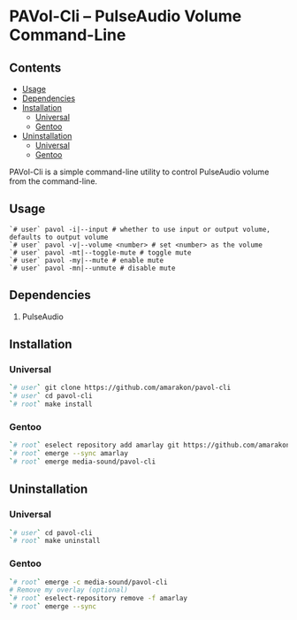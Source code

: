 PAVol-Cli – PulseAudio Volume Command-Line
================

## Contents

-   [Usage](#usage)
-   [Dependencies](#dependencies)
-   [Installation](#installation)
    -   [Universal](#universal)
    -   [Gentoo](#gentoo)
-   [Uninstallation](#uninstallation)
    -   [Universal](#universal-1)
    -   [Gentoo](#gentoo-1)

PAVol-Cli is a simple command-line utility to control PulseAudio volume
from the command-line.

## Usage

    `# user` pavol -i|--input # whether to use input or output volume, defaults to output volume
    `# user` pavol -v|--volume <number> # set <number> as the volume
    `# user` pavol -mt|--toggle-mute # toggle mute
    `# user` pavol -my|--mute # enable mute
    `# user` pavol -mn|--unmute # disable mute

## Dependencies

1.  PulseAudio

## Installation

### Universal

``` sh
`# user` git clone https://github.com/amarakon/pavol-cli
`# user` cd pavol-cli
`# root` make install
```

### Gentoo

``` sh
`# root` eselect repository add amarlay git https://github.com/amarakon/amarlay
`# root` emerge --sync amarlay
`# root` emerge media-sound/pavol-cli
```

## Uninstallation

### Universal

``` sh
`# user` cd pavol-cli
`# root` make uninstall
```

### Gentoo

``` sh
`# root` emerge -c media-sound/pavol-cli
# Remove my overlay (optional)
`# root` eselect-repository remove -f amarlay
`# root` emerge --sync
```
